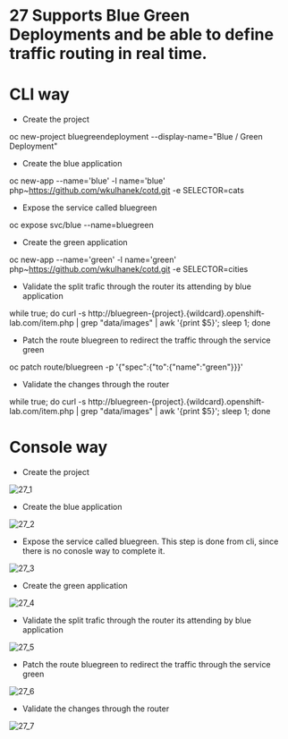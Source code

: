 27 Supports Blue Green Deployments and be able to define traffic routing in real time.
==============================================================

# CLI way

 * Create the project
 
 oc new-project bluegreendeployment --display-name="Blue / Green Deployment"

 * Create the blue application
 
 oc new-app --name='blue' -l name='blue' php~https://github.com/wkulhanek/cotd.git -e SELECTOR=cats
 
 * Expose the service called bluegreen
 
 oc expose svc/blue --name=bluegreen

 * Create the green application
 
 oc new-app --name='green' -l name='green' php~https://github.com/wkulhanek/cotd.git -e SELECTOR=cities

 * Validate the split trafic through the router its attending by blue application
 
 while true; do curl -s http://bluegreen-{project}.{wildcard}.openshift-lab.com/item.php | grep "data/images" | awk '{print $5}'; sleep 1; done

 * Patch the route bluegreen to redirect the traffic through the service green
 
 oc patch route/bluegreen -p '{"spec":{"to":{"name":"green"}}}'

 * Validate the changes through the router 
 
 while true; do curl -s http://bluegreen-{project}.{wildcard}.openshift-lab.com/item.php | grep "data/images" | awk '{print $5}'; sleep 1; done
    
    

# Console way

 * Create the project
 
 ![27_1](https://user-images.githubusercontent.com/40834361/43008363-7daea526-8c00-11e8-85d9-4fbdd195c2ee.png)

 * Create the blue application
 
 ![27_2](https://user-images.githubusercontent.com/40834361/43008364-7dd9e95c-8c00-11e8-9c19-0b95f764fd81.png)
 
 * Expose the service called bluegreen. This step is done from cli, since there is no conosle way to complete it.
 
 ![27_3](https://user-images.githubusercontent.com/40834361/43008365-7e547d52-8c00-11e8-9687-4b4ef4bbd159.png)

 * Create the green application
 
 ![27_4](https://user-images.githubusercontent.com/40834361/43008366-7e79907e-8c00-11e8-9d53-56f37efd85fd.png)

 * Validate the split trafic through the router its attending by blue application
 
 ![27_5](https://user-images.githubusercontent.com/40834361/43008367-7eb957d6-8c00-11e8-8263-87e444d49082.png)

 * Patch the route bluegreen to redirect the traffic through the service green
 
 ![27_6](https://user-images.githubusercontent.com/40834361/43008368-7edb8806-8c00-11e8-8dd3-088b17c37e0a.png)

 * Validate the changes through the router 
 
 ![27_7](https://user-images.githubusercontent.com/40834361/43008369-7efd47ac-8c00-11e8-94c6-911fb8a11929.png)
    
    
    
    
   
